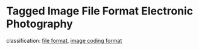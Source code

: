 # Tagged Image File Format Electronic Photography
classification: [file format](file.md), [image coding format](image.md)
